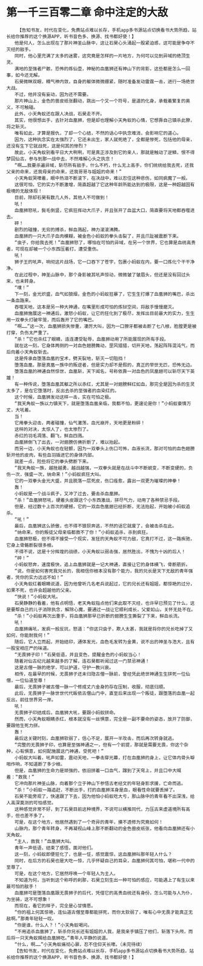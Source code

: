 # 第一千三百零二章 命中注定的大敌
        【告知书友，时代在变化，免费站点难以长存，手机app多书源站点切换看书大势所趋，站长给你推荐的这个换源APP，听书音色多、换源、找书都好使！】
       他是何人，怎么出现在了那片神圣山脉中，这让石昊心头涌起一股紧迫感，这可能是争夺不灭经的敌手。
       同时，他心里充满了太多的迷雾，这究竟是怎样的一片地方，为何可以见到异域的绝顶生灵。
       满地的至强者尸骸，恐怖的炼仙壶，神秘的血凰狮还有神山下的背影，这些都是怎么一回事，如今还无解。
       石昊微眯双眼，精气神内敛，自身的躯体微微绷紧，随时准备发动雷霆一击，进行一场绝世大战。
       不过，他并没有妄动，因为还不需要。
       那片神山上，金色的兽皮纸张翻动，跳出一个又一个符号，是道的化身，承载着繁复的奥义，不可触碰。
       此外，小天角蚁还在跟人决战，石昊走不开。
       其实，他很想出手，去针对血凰狮，但是却也理解小天角蚁的心情，它想靠自己镇杀此獠，将之斩灭。
       唯有如此，才算是报仇，了却一个心结，不然的话心中执念难消，会影响它的道心。
       因为，这种执念实在太强烈了，它还未出生，家人就死绝了，全都是惨死，包括他的母亲，还没有生下它就战死，这是何其的惨烈？
       故此，小天角蚁别看平日大大咧咧，可是真正涉及到它的亲人，那就是触动了逆鳞，恨不得梦回仙古，参与到那一战中去，不然难解心头之执念！
       “啊……我要杀遍异域，斩尽所有敌手，什么不朽，什么无上高手，你们统统给我去死，还我父亲的命来，还我母亲的命来，还我哥哥与姐姐的命来！”
       小天角蚁哭嚎着，眼中热泪不断滚下，在决战中，难以忍住这种悲伤，如同疯魔了一般。
       这很可怕，它的实力不断激增，简直超越了它这种年龄所能达到的极限，这是一种超越固有极境的无敌体现！
       目前，除却石昊有数几人外，其他人不可做到！
       吼！
       血凰狮怒吼，鬓毛倒竖，它疯狂挥动大爪子，并且张开了血盆大口，简直要将天地都吞噬进去。
       砰！
       剧烈的碰撞，无穷的搏杀，鲜血溅起，神力滚滚沸腾。
       血凰狮的一只大爪子血肉模糊，被金色小蚂蚁的拳头击裂了，并且爪趾被震断下来。
       “虫子，你给我去死！”血凰狮怒了，哪怕在可怕的异域，在另一个世界，它也算是血统高贵者，可现在却被一个小东西压着打，遭受重伤。
       吼！
       狮子王的吼声，响彻这片战场，它一口吞下了苍宇，包裹小蚂蚁在内，要一口炼化个干干净净。
       在此过程中，神圣山脉中，那个身影被其吼声惊动，微微皱了皱眉头，但还是没有回过头来，也未转身。
       “噗！”
       下一刻，金光炽盛，血气如狼烟，金色的小蚂蚁狂暴了，它生生打爆了血凰狮的嘴巴，杀出一条血路来。
       吞噬天地，这本是另一种大神通，在嘴里形成可怕的炼狱空间，将敌手慢慢磨灭。
       血凰狮施展这一神通后，激怒小蚂蚁，让它的狂化到了极尽，发挥出目前最大的实力，生生用一双拳头打破牢笼，而后轰开了它的嘴巴。
       “啊……”这一次，血凰狮损失惨重，凄厉大叫，因为一口獠牙都被击断了七八根，脸膛更是被打穿，负伤太严重了。
       “杀！”它也杀红了眼睛，连连遭受耻辱，血凰狮动用了所能展现的所有手段。
       就在这一刻，它身体两侧的一对血色翅膀舞动，罡风猎猎，切开天地，荡起阵阵混沌气，而后向着小天角蚁斩去。
       这是传承自堕落血凰的宝术，劈天裂地，斩灭一切阻挡！
       堕落血凰，那是真凰一族中的叛逆者，但是实力却不是假的，真正的举世无匹，恐怖无边。
       堕落血凰的神通自然惊世，血凰斩，天下闻名，号称依靠一对血色的凤凰翅可以斩尽天下英雄！
       有一种传说，堕落血凰其躯之所以赤红，尤其是一对翅膀鲜红如血，那完全是因为杀的生灵太多了，是在它堕落时，反出去杀的至强者的血染红的。
       这个时候，血凰狮发动这样一击，实在可怕之极。
       “我天角蚁一族以力镇天下，就是堕落血凰亲临，我都不怕，更遑论是你！”小蚂蚁豪情万丈，大吼着。
       当！
       它用拳头迎击，两者碰撞，仙气激荡，血光崩开，天地更是粉碎！
       这样的对决，太惊人了，也太惨烈了。
       赤红的羽毛凋落、翻飞，鲜血四溅。
       血凰狮倒飞了出去，一对翅膀仿佛折断了，难以抬起。
       而另一边，小天角蚁也在轻颤，因为一双拳头上伤口可怖，血液长流，那对可怕的血色翅膀斩开他的皮肉，有些血羽插进它的身体内部。
       就差一点，险些将它的拳头劈断下来。
       “我天角蚁一族，越挫越勇，越战越强，一双拳头就是在战斗中不断蜕变，不断变硬的，负伤一次，强盛一次，纳命来！”小蚂蚁疯狂大叫。
       它的一双拳头金光大盛，并且脱落一层死皮，伤口痊愈，露出一双更为璀璨的神拳！
       轰！
       小蚂蚁是一个战斗疯子，又冲了过去，要击杀血凰狮。
       “杀！”血凰狮怒吼，硬着头皮跟这个小东西激战，拼尽气力，动用了各种禁忌手段。
       但是，经过数十上百次的硬撼，它的一双血色凰翅已经折断，无法抬起，开始被小蚂蚁追杀。
       “吼！”
       最后，血凰狮这么骄傲，也不得不狼狈奔逃，不然的话它就废了，会被击杀在此。
       “纳命来，你的叛徒父母亲临都救不了你！”小蚂蚁追杀，杀到疯狂。
       血凰狮怒极，但不得不接受一个现实，发狂的天角蚁不可力敌，它真打不过，这一路疾驰，它身上骨骼断裂很多根。
       不得不说，这是十分辉煌的战绩，小天角蚁以弱击强，居然胜出，不愧为十凶的后人！
       “砰！”
       小蚂蚁怒奔，速度极快，追上血凰狮就是一记大神通，直接让它的身体横飞，骨断筋折。
       “说，你是如何害死我兄长的，我相信你根本没有那个能力，我的兄长是天下无敌的青年强者，凭你的实力远远不如！”
       小天角蚁红着眼睛说道，因为他曾听几名老兵说起过，它的兄长还有姐姐，都惊艳的过分，如果不死，也许会超越他的父亲。
       “快说！”小蚂蚁大吼。
       石昊静静的看着，他有点明悟，老天角蚁指点他们来此取不灭经，也许早已预见了什么，这是要帮自己的儿子消除执念，解除心魔，要通过一战让它顺利成长，父爱如山，关怀无处不在。
       “杀！”小蚂蚁再次出重手，将血凰狮那早已折断的翅膀生生撕裂了下来，鲜血长流。
       吼！
       血凰狮痛吼，发疯一般反抗，怒道：“你这只虫子，欺人太甚，我就是将你的兄长吃掉了又如何，你能耐我何！”
       随后，它人立而起，开始结印，通体发光，血色毛发转为金黄，说不出的神圣与浩大，且有一股宝相庄严的味道。
       “无畏狮子印！”石昊低语，并且变色，提醒金色的小蚂蚁当心！
       随着对仙古纪元越来越多的了解，连石昊都听闻过这一门禁忌神通！
       这是古僧一脉的绝学，可以护道，守护一教兴衰。
       相传，在最早的时候，无畏狮子还未归隐古僧一脉前，曾经凭此绝世神通生生拼死一位仙僧，一位仙道至尊！
       最后，无畏狮子被古僧一脉一个修成丈六金身的存在压制，收服，彻底归顺。
       此后，无畏狮子一脉世世代代皈依古僧山门中，直至后来出现一个叛徒，跟堕落的血凰一起反出，前往世界另一岸。
       吼！
       无畏狮子印结成后，血凰狮大吼，要跟小蚂蚁拼命。
       然而，小天角蚁眼睛赤红，根本就没有一丝惧意，完全是一副不要命的姿态，放开了防御，要跟他生死力拼。
       轰！
       最后这关键时刻，血凰狮软弱了，信心不足，展开一半攻击，而后再次转身就逃。
       “完整的无畏狮子印，也算是至强神通之一，但有一个前提，那就是需要无畏，你这个杂种，心有惧意，如何配施展这门神通，受死吧！”
       小蚂蚁大叫着，吼声如雷，震动天地，一拳击穿光幕，打在血凰狮的身上，让它体内骨头噼啪作响，不知道断了多少根。
       但是，血凰狮的生命力是顽强的，依旧拼着一口血气，蹿到了天穹上，并且口中大喊着：“救我！”
       它冲向那片神圣山脉，向着那个立于神山下参悟古老经文的年轻身影求援，亡命而逃。
       “杀！”小蚂蚁一路追赶，不断出手，打的血凰狮浑身是血，眼看性命就要丢掉了。
       石昊不能旁观了，快速跟了下去，因为他怕小蚂蚁吃大亏，那山脉中的青年看不出深浅，给人高深莫测的可怕感觉。
       这种感觉非常不好，到了石昊目前这种境界，不说可以横推同代，力压古来虚道境所有高手，但也差不多了。
       可是，在这个地方，他居然遇到了一个奇异的青年，摸不透修为究竟如何！
       山脉内，那个青年转身，不再凝视山峰上那不断翻动的金色兽皮纸张，他看向血凰狮还有小天角蚁。
       “主人，救我！”血凰狮大叫。
       青年一声低语，结束了感悟，面对他们。
       这一刻，小蚂蚁即便狂化了，也是一怔，感觉震惊，这血凰狮叫那年轻人什么？
       同时，在后方的石昊也是大吃一惊，几乎怀疑自己的耳朵，血凰狮何其可怕，堪称一代中的至尊了。
       可是，在这个地方，它居然呼唤一个年轻人为主人。
       不知道为何，当听到这个称呼的刹那，石昊立刻生出一种可怕的感应，可能遇上了有生以来最可怕的敌手！
       血凰狮可是堕落血凰跟无畏狮子的后代，凭借它的高贵血统还有身份，怎么可能与人为仆，为坐骑，这不可想象！
       而现在，看它的样子，完全是心甘情愿。
       “你的祖上何其惊艳，连仙道古僧至尊都能拼死，而你太软弱了，唯有心中无畏才能真正无敌啊。”那青年轻轻一叹。
       “你是谁，什么人？！”小天角蚁喝问。
       “不用追杀血凰狮了，斩杀你兄长还有姐姐的人我，是我亲手镇压了他们，斩落下头颅，而后将一只天角蚁赐给血凰狮吃。”青年人平静的说道。
       “什么，啊……”小天角蚁痛彻心扉，忍不住仰天长嚎。（未完待续）
       【告知书友，时代在变化，免费站点难以长存，手机app多书源站点切换看书大势所趋，站长给你推荐的这个换源APP，听书音色多、换源、找书都好使！】